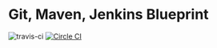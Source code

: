 Git, Maven, Jenkins Blueprint
=============================
![travis-ci](https://travis-ci.org/MehrCurry/nordic-demo.svg?branch=develop)
[![Circle CI](https://circleci.com/gh/MehrCurry/nordic-demo/tree/develop.svg?style=svg)](https://circleci.com/gh/MehrCurry/nordic-demo/tree/develop)

